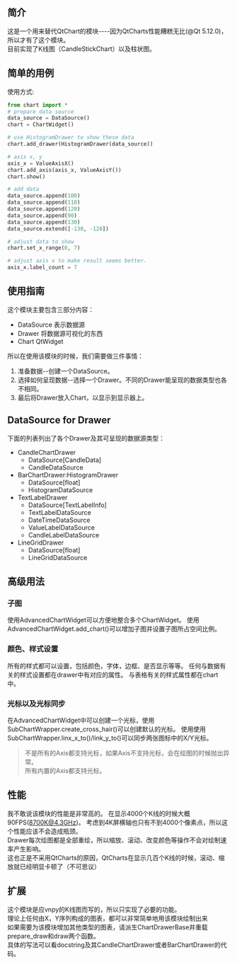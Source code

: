 ## 简介
这是一个用来替代QtChart的模块----因为QtCharts性能糟糕无比(@Qt 5.12.0)，所以才有了这个模块。  
目前实现了K线图（CandleStickChart）以及柱状图。  

## 简单的用例
使用方式:
```python
from chart import *
# prepare data source
data_source = DataSource()
chart = ChartWidget()

# use HistogramDrawer to show these data
chart.add_drawer(HistogramDrawer(data_source))

# axis x, y
axis_x = ValueAxisX()
chart.add_axis(axis_x, ValueAxisY())
chart.show()

# add data
data_source.append(100)
data_source.append(110)
data_source.append(120)
data_source.append(90)
data_source.append(130)
data_source.extend([-130, -120])

# adjust data to show
chart.set_x_range(0, 7)

# adjust axis x to make result seems better.
axis_x.label_count = 7
```

## 使用指南

这个模块主要包含三部分内容：
 * DataSource 表示数据源
 * Drawer     将数据源可视化的东西
 * Chart      QtWidget

所以在使用该模块的时候，我们需要做三件事情：

 1. 准备数据--创建一个DataSource。  
 2. 选择如何呈现数据--选择一个Drawer。不同的Drawer能呈现的数据类型也各不相同。   
 3. 最后将Drawer放入Chart，以显示到显示器上。  

## DataSource for Drawer
下面的列表列出了各个Drawer及其可呈现的数据源类型：
 * CandleChartDrawer
   * DataSource\[CandleData]
   * CandleDataSource
 * BarChartDrawer:HistogramDrawer
   * DataSource\[float]
   * HistogramDataSource
 * TextLabelDrawer
   * DataSource\[TextLabelInfo]
   * TextLabelDataSource
   * DateTimeDataSource
   * ValueLabelDataSource
   * CandleLabelDataSource
 * LineGridDrawer
   * DataSource[float]
   * LineGridDataSource

## 高级用法
### 子图
使用AdvancedChartWidget可以方便地整合多个ChartWidget。
使用AdvancedChartWidget.add_chart()可以增加子图并设置子图所占空间比例。

### 颜色、样式设置
所有的样式都可以设置，包括颜色，字体，边框、是否显示等等。
任何与数据有关的样式设置都在drawer中有对应的属性。
与表格有关的样式属性都在chart中。

### 光标以及光标同步
在AdvancedChartWidget中可以创建一个光标，使用SubChartWrapper.create_cross_hair()可以创建默认的光标。
使用使用SubChartWrapper.linx_x_to()/link_y_to()可以同步两张图标中的X/Y光标。
 > 不是所有的Axis都支持光标，如果Axis不支持光标，会在绘图的时候抛出异常。  
 > 所有内置的Axis都支持光标。  
 
## 性能
我不敢说该模块的性能是非常高的。
在显示4000个K线的时候大概90FPS(8700K@4.3GHz)。
考虑到4K屏横轴也只有不到4000个像素点，所以这个性能应该不会造成瓶颈。  
Drawer每次绘图都是全部重绘，所以缩放、滚动、改变颜色等操作不会对绘制速率产生影响。  
这也正是不采用QtCharts的原因，QtCharts在显示几百个K线的时候，滚动、缩放就已经明显卡顿了（不可思议）  

## 扩展
这个模块是应vnpy的K线图而写的，所以只实现了必要的功能。  
理论上任何由X，Y序列构成的图表，都可以非常简单地用该模块绘制出来  
如果需要为该模块增加其他类型的图表，请派生ChartDrawerBase并重载prepare_draw和draw两个函数。  
具体的写法可以看docstring及其CandleChartDrawer或者BarChartDrawer的代码。  
